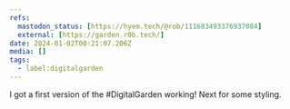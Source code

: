 ```yaml
---
refs:
  mastodon_status: [https://hyem.tech/@rob/111683493376937084]
  external: [https://garden.r0b.tech/]
date: 2024-01-02T00:21:07.206Z
media: []
tags:
  - label:digitalgarden
---
```


I got a first version of the #DigitalGarden working! Next for some styling.
